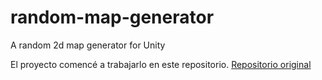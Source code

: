 # random-map-generator
A random 2d map generator for Unity

El proyecto comencé a trabajarlo en este repositorio. [Repositorio original](https://github.com/DanielMontesGuerrero/random-map-generator)
